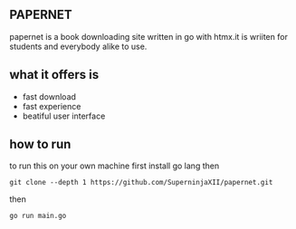## PAPERNET

papernet is a book downloading site written in go with htmx.it is wriiten for students and everybody alike to use.

## what it offers is

- fast download
- fast experience
- beatiful user interface

## how to run

to run this on your own machine first install go lang
then

```
git clone --depth 1 https://github.com/SuperninjaXII/papernet.git

```

then

```
go run main.go
```
